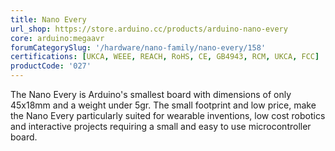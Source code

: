 ```yaml
---
title: Nano Every
url_shop: https://store.arduino.cc/products/arduino-nano-every
core: arduino:megaavr
forumCategorySlug: '/hardware/nano-family/nano-every/158'
certifications: [UKCA, WEEE, REACH, RoHS, CE, GB4943, RCM, UKCA, FCC]
productCode: '027'
---
```


The Nano Every is Arduino's smallest board with dimensions of only 45x18mm and a weight under 5gr. The small footprint and low price, make the Nano Every particularly suited for wearable inventions, low cost robotics and interactive projects requiring a small and easy to use microcontroller board.
